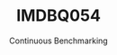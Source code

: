 ---
layout: docu
title: IMDBQ054
subtitle: Continuous Benchmarking
selected: IMDB
expanded: Benchmarking
benchmark: /individual_results/IMDBQ054.html
---